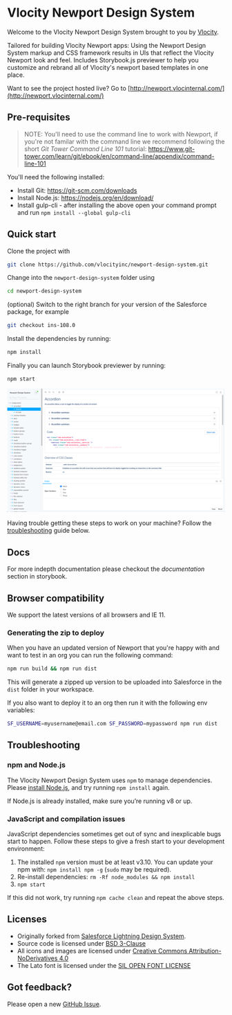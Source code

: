 # Vlocity Newport Design System

Welcome to the Vlocity Newport Design System brought to you by [Vlocity](https://vlocity.com).

Tailored for building Vlocity Newport apps: Using the Newport Design System markup and CSS framework results in UIs that reflect the Vlocity Newport look and feel. Includes Storybook.js previewer to help you customize and rebrand all of Vlocity's newport based templates in one place.

Want to see the project hosted live? Go to [http://newport.vlocinternal.com/](http://newport.vlocinternal.com/)

## Pre-requisites

> NOTE: You'll need to use the command line to work with Newport, if you're not familar with the command line we recommend following the short _Git Tower Command Line 101_ tutorial: https://www.git-tower.com/learn/git/ebook/en/command-line/appendix/command-line-101

You'll need the following installed:

- Install Git: https://git-scm.com/downloads
- Install Node.js: https://nodejs.org/en/download/
- Install gulp-cli - after installing the above open your command prompt and run `npm install --global gulp-cli`

## Quick start

Clone the project with

```bash
git clone https://github.com/vlocityinc/newport-design-system.git
```

Change into the `newport-design-system` folder using

```bash
cd newport-design-system
```

(optional) Switch to the right branch for your version of the Salesforce package, for example

```bash
git checkout ins-108.0
```

Install the dependencies by running:

```bash
npm install
```

Finally you can launch Storybook previewer by running:

```bash
npm start
```

![Preview in Storybook](./docs/previewer.v1.png)

Having trouble getting these steps to work on your machine? Follow the [troubleshooting](#troubleshooting) guide below.

## Docs

For more indepth documentation please checkout the _documentation_ section in storybook.

## Browser compatibility

We support the latest versions of all browsers and IE 11.

### Generating the zip to deploy

When you have an updated version of Newport that you're happy with and want to test in an org you can run the following command:

```bash
npm run build && npm run dist
```

This will generate a zipped up version to be uploaded into Salesforce in the `dist` folder in your workspace.

If you also want to deploy it to an org then run it with the following env variables:

```bash
SF_USERNAME=myusername@email.com SF_PASSWORD=mypassword npm run dist
```

## Troubleshooting

### npm and Node.js

The Vlocity Newport Design System uses `npm` to manage dependencies. Please [install Node.js](https://nodejs.org), and try running `npm install` again.

If Node.js is already installed, make sure you’re running v8 or up.

### JavaScript and compilation issues

JavaScript dependencies sometimes get out of sync and inexplicable bugs start to happen. Follow these steps to give a fresh start to your development environment:

1. The installed `npm` version must be at least v3.10. You can update your npm with: `npm install npm -g` (`sudo` may be required).
2. Re-install dependencies: `rm -Rf node_modules && npm install`
3. `npm start`

If this did not work, try running `npm cache clean` and repeat the above steps.

## Licenses

- Originally forked from [Salesforce Lightning Design System](https://lightningdesignsystem.com).
- Source code is licensed under [BSD 3-Clause](https://git.io/sfdc-license)
- All icons and images are licensed under [Creative Commons Attribution-NoDerivatives 4.0](https://github.com/vlocityinc/newport-design-system/blob/master/LICENSE-icons-images.txt)
- The Lato font is licensed under the [SIL OPEN FONT LICENSE](https://github.com/vlocityinc/newport-design-system/blob/master/LICENSE-font.txt)

## Got feedback?

Please open a new <a href="https://github.com/vlocityinc/newport-design-system/issues">GitHub Issue</a>.

